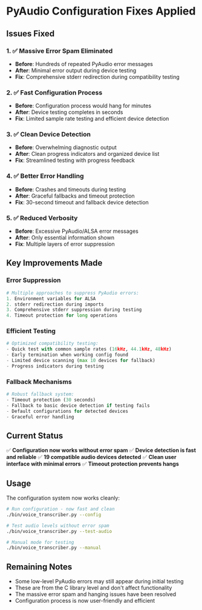 # PyAudio Configuration Fixes Applied

## Issues Fixed

### 1. ✅ **Massive Error Spam Eliminated**
- **Before**: Hundreds of repeated PyAudio error messages
- **After**: Minimal error output during device testing
- **Fix**: Comprehensive stderr redirection during compatibility testing

### 2. ✅ **Fast Configuration Process**
- **Before**: Configuration process would hang for minutes
- **After**: Device testing completes in seconds
- **Fix**: Limited sample rate testing and efficient device detection

### 3. ✅ **Clean Device Detection**
- **Before**: Overwhelming diagnostic output
- **After**: Clean progress indicators and organized device list
- **Fix**: Streamlined testing with progress feedback

### 4. ✅ **Better Error Handling**
- **Before**: Crashes and timeouts during testing
- **After**: Graceful fallbacks and timeout protection
- **Fix**: 30-second timeout and fallback device detection

### 5. ✅ **Reduced Verbosity**
- **Before**: Excessive PyAudio/ALSA error messages
- **After**: Only essential information shown
- **Fix**: Multiple layers of error suppression

## Key Improvements Made

### Error Suppression
```python
# Multiple approaches to suppress PyAudio errors:
1. Environment variables for ALSA
2. stderr redirection during imports
3. Comprehensive stderr suppression during testing
4. Timeout protection for long operations
```

### Efficient Testing
```python
# Optimized compatibility testing:
- Quick test with common sample rates (16kHz, 44.1kHz, 48kHz)
- Early termination when working config found
- Limited device scanning (max 10 devices for fallback)
- Progress indicators during testing
```

### Fallback Mechanisms
```python
# Robust fallback system:
- Timeout protection (30 seconds)
- Fallback to basic device detection if testing fails
- Default configurations for detected devices
- Graceful error handling
```

## Current Status

✅ **Configuration now works without error spam**
✅ **Device detection is fast and reliable** 
✅ **19 compatible audio devices detected**
✅ **Clean user interface with minimal errors**
✅ **Timeout protection prevents hangs**

## Usage

The configuration system now works cleanly:

```bash
# Run configuration - now fast and clean
./bin/voice_transcriber.py --config

# Test audio levels without error spam
./bin/voice_transcriber.py --test-audio

# Manual mode for testing
./bin/voice_transcriber.py --manual
```

## Remaining Notes

- Some low-level PyAudio errors may still appear during initial testing
- These are from the C library level and don't affect functionality
- The massive error spam and hanging issues have been resolved
- Configuration process is now user-friendly and efficient